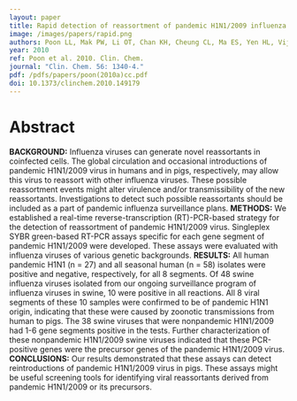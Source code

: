 ```yaml
---
layout: paper
title: Rapid detection of reassortment of pandemic H1N1/2009 influenza virus.
image: /images/papers/rapid.png
authors: Poon LL, Mak PW, Li OT, Chan KH, Cheung CL, Ma ES, Yen HL, Vijaykrishna D, Guan Y, Peiris JS.
year: 2010
ref: Poon et al. 2010. Clin. Chem.
journal: "Clin. Chem. 56: 1340-4."
pdf: /pdfs/papers/poon(2010a)cc.pdf
doi: 10.1373/clinchem.2010.149179
---
```


# Abstract
**BACKGROUND:**
Influenza viruses can generate novel reassortants in coinfected cells. The global circulation and occasional introductions of pandemic H1N1/2009 virus in humans and in pigs, respectively, may allow this virus to reassort with other influenza viruses. These possible reassortment events might alter virulence and/or transmissibility of the new reassortants. Investigations to detect such possible reassortants should be included as a part of pandemic influenza surveillance plans.
**METHODS:**
We established a real-time reverse-transcription (RT)-PCR-based strategy for the detection of reassortment of pandemic H1N1/2009 virus. Singleplex SYBR green-based RT-PCR assays specific for each gene segment of pandemic H1N1/2009 were developed. These assays were evaluated with influenza viruses of various genetic backgrounds.
**RESULTS:**
All human pandemic H1N1 (n = 27) and all seasonal human (n = 58) isolates were positive and negative, respectively, for all 8 segments. Of 48 swine influenza viruses isolated from our ongoing surveillance program of influenza viruses in swine, 10 were positive in all reactions. All 8 viral segments of these 10 samples were confirmed to be of pandemic H1N1 origin, indicating that these were caused by zoonotic transmissions from human to pigs. The 38 swine viruses that were nonpandemic H1N1/2009 had 1-6 gene segments positive in the tests. Further characterization of these nonpandemic H1N1/2009 swine viruses indicated that these PCR-positive genes were the precursor genes of the pandemic H1N1/2009 virus.
**CONCLUSIONS:**
Our results demonstrated that these assays can detect reintroductions of pandemic H1N1/2009 virus in pigs. These assays might be useful screening tools for identifying viral reassortants derived from pandemic H1N1/2009 or its precursors.
